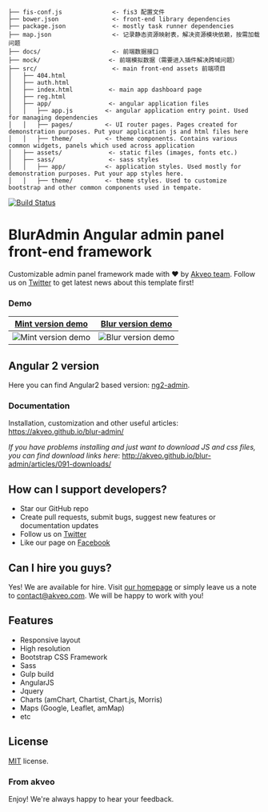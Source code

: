 


```
├── fis-conf.js              <- fis3 配置文件
├── bower.json               <- front-end library dependencies
├── package.json             <- mostly task runner dependencies
├── map.json                 <- 记录静态资源映射表，解决资源模块依赖，按需加载问题
├── docs/                    <- 前端数据接口
├── mock/                   <- 前端模拟数据（需要进入插件解决跨域问题）
├── src/                     <- main front-end assets 前端项目
│   ├── 404.html
│   ├── auth.html
│   ├── index.html          <- main app dashboard page
│   ├── reg.html
│   ├── app/                <- angular application files
│   │   ├── app.js         <- angular application entry point. Used for managing dependencies
│   │   ├── pages/         <- UI router pages. Pages created for demonstration purposes. Put your application js and html files here
│   │   ├── theme/         <- theme components. Contains various common widgets, panels which used across application
│   ├── assets/             <- static files (images, fonts etc.)
│   ├── sass/               <- sass styles
│   │   ├── app/           <- application styles. Used mostly for demonstration purposes. Put your app styles here.
│   │   ├── theme/         <- theme styles. Used to customize bootstrap and other common components used in tempate.
```







[![Build Status](https://travis-ci.org/akveo/blur-admin.svg?branch=master)](https://travis-ci.org/akveo/blur-admin)

# BlurAdmin Angular admin panel front-end framework

Customizable admin panel framework made with :heart: by [Akveo team](http://akveo.com/). Follow us on [Twitter](https://twitter.com/akveo_inc) to get latest news about this template first!

### Demo
**[Mint version demo](http://akveo.com/blur-admin-mint/)**             |  **[Blur version demo](http://akveo.com/blur-admin/)**
:-------------------------:|:-------------------------:
![Mint version demo](http://i.imgur.com/A3TMviJ.png)  |  ![Blur version demo](http://i.imgur.com/EAoiK2O.jpg)

## Angular 2 version
Here you can find Angular2 based version: [ng2-admin](https://github.com/akveo/ng2-admin).

### Documentation
Installation, customization and other useful articles: https://akveo.github.io/blur-admin/

*If you have problems installing and just want to download JS and css files, you can find download links here*: http://akveo.github.io/blur-admin/articles/091-downloads/

## How can I support developers?
- Star our GitHub repo
- Create pull requests, submit bugs, suggest new features or documentation updates
- Follow us on [Twitter](https://twitter.com/akveo_inc)
- Like our page on [Facebook](https://www.facebook.com/akveo/)

## Can I hire you guys?
Yes! We are available for hire. Visit [our homepage](http://akveo.com/) or simply leave us a note to contact@akveo.com. We will be happy to work with you!

## Features
* Responsive layout
* High resolution
* Bootstrap CSS Framework
* Sass
* Gulp build
* AngularJS
* Jquery
* Charts (amChart, Chartist, Chart.js, Morris)
* Maps (Google, Leaflet, amMap)
* etc

License
-------------
<a href=/LICENSE.txt target="_blank">MIT</a> license.

### From akveo

Enjoy!
We're always happy to hear your feedback.
